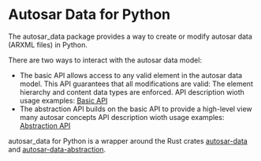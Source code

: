 # Autosar Data for Python

The autosar_data package provides a way to create or modify autosar data (ARXML files) in Python.

There are two ways to interact with the autosar data model:

- The basic API allows access to any valid element in the autosar data model.
  This API guarantees that all modifications are valid: The element hierarchy and content data types are enforced.
  API description wioth usage examples: [Basic API](api.md)
- The abstraction API builds on the basic API to provide a high-level view many autosar concepts
  API description wioth usage examples: [Abstraction API](abstraction_api.md)

autosar_data for Python is a wrapper around the Rust crates [autosar-data](https://docs.rs/autosar-data/latest/autosar_data/) and [autosar-data-abstraction](https://docs.rs/autosar-data-abstraction/latest/autosar_data_abstraction/).
